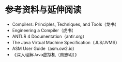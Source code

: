 # 参考资料与延伸阅读

- Compilers: Principles, Techniques, and Tools（龙书）
- Engineering a Compiler（虎书）
- ANTLR 4 Documentation（antlr.org）
- The Java Virtual Machine Specification（JLS/JVMS）
- ASM User Guide（asm.ow2.io）
- 《深入理解Java虚拟机（周志明）》 